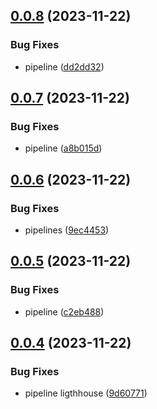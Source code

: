 ## [0.0.8](https://github.com/rubenlupi/react-tw-vite-boilerplate/compare/v0.0.7...v0.0.8) (2023-11-22)


### Bug Fixes

* pipeline ([dd2dd32](https://github.com/rubenlupi/react-tw-vite-boilerplate/commit/dd2dd325f805451c6e4ca7069e6c5f090270e28c))



## [0.0.7](https://github.com/rubenlupi/react-tw-vite-boilerplate/compare/v0.0.6...v0.0.7) (2023-11-22)


### Bug Fixes

* pipeline ([a8b015d](https://github.com/rubenlupi/react-tw-vite-boilerplate/commit/a8b015dfbef15d01cd9587a69bba0e802d3b9c6b))



## [0.0.6](https://github.com/rubenlupi/react-tw-vite-boilerplate/compare/v0.0.5...v0.0.6) (2023-11-22)


### Bug Fixes

* pipelines ([9ec4453](https://github.com/rubenlupi/react-tw-vite-boilerplate/commit/9ec4453c1fe47611d6e948830b4e36e1706f0807))



## [0.0.5](https://github.com/rubenlupi/react-tw-vite-boilerplate/compare/v0.0.4...v0.0.5) (2023-11-22)


### Bug Fixes

* pipeline ([c2eb488](https://github.com/rubenlupi/react-tw-vite-boilerplate/commit/c2eb4885f5e750abbc92273daa57b398895875ca))



## [0.0.4](https://github.com/rubenlupi/react-tw-vite-boilerplate/compare/v0.0.3...v0.0.4) (2023-11-22)


### Bug Fixes

* pipeline ligthhouse ([9d60771](https://github.com/rubenlupi/react-tw-vite-boilerplate/commit/9d6077110cce4b023e87eff95bfdaf15b32d79d1))



